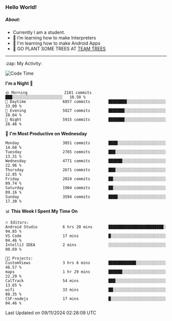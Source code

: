 ### Hello World!

##### About:
- Currently I am a student.
- 🌱 I’m learning how to make Interpreters
- 🌱 I'm learning how to make Android Apps
- 🌱 GO PLANT SOME TREES AT [TEAM TREES](https://teamtrees.org/)

---
  <summary>:zap: My Activity:</summary>
  
<!--START_SECTION:waka-->
![Code Time](http://img.shields.io/badge/Code%20Time-1%2C563%20hrs%2041%20mins-blue)

**I'm a Night 🦉** 

```text
🌞 Morning                2181 commits        ███░░░░░░░░░░░░░░░░░░░░░░   10.50 % 
🌆 Daytime                6857 commits        ████████░░░░░░░░░░░░░░░░░   33.00 % 
🌃 Evening                5827 commits        ███████░░░░░░░░░░░░░░░░░░   28.04 % 
🌙 Night                  5915 commits        ███████░░░░░░░░░░░░░░░░░░   28.46 % 
```
📅 **I'm Most Productive on Wednesday** 

```text
Monday                   3051 commits        ████░░░░░░░░░░░░░░░░░░░░░   14.68 % 
Tuesday                  2765 commits        ███░░░░░░░░░░░░░░░░░░░░░░   13.31 % 
Wednesday                4771 commits        ██████░░░░░░░░░░░░░░░░░░░   22.96 % 
Thursday                 2671 commits        ███░░░░░░░░░░░░░░░░░░░░░░   12.85 % 
Friday                   2024 commits        ██░░░░░░░░░░░░░░░░░░░░░░░   09.74 % 
Saturday                 1904 commits        ██░░░░░░░░░░░░░░░░░░░░░░░   09.16 % 
Sunday                   3594 commits        ████░░░░░░░░░░░░░░░░░░░░░   17.30 % 
```


📊 **This Week I Spent My Time On** 

```text
🔥 Editors: 
Android Studio           6 hrs 20 mins       ████████████████████████░   94.85 % 
VS Code                  17 mins             █░░░░░░░░░░░░░░░░░░░░░░░░   04.46 % 
IntelliJ IDEA            2 mins              ░░░░░░░░░░░░░░░░░░░░░░░░░   00.69 % 

🐱‍💻 Projects: 
CustomViews              3 hrs 6 mins        ████████████░░░░░░░░░░░░░   46.57 % 
maps                     1 hr 29 mins        ██████░░░░░░░░░░░░░░░░░░░   22.29 % 
CalTrack                 54 mins             ███░░░░░░░░░░░░░░░░░░░░░░   13.65 % 
wifi                     33 mins             ██░░░░░░░░░░░░░░░░░░░░░░░   08.35 % 
CSF-nodejs               17 mins             █░░░░░░░░░░░░░░░░░░░░░░░░   04.46 % 
```


 Last Updated on 09/11/2024 02:28:09 UTC
<!--END_SECTION:waka-->
